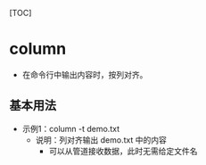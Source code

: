 [TOC]

# column

- 在命令行中输出内容时，按列对齐。

## 基本用法

- 示例1：column -t demo.txt
  - 说明：列对齐输出 demo.txt 中的内容
    - 可以从管道接收数据，此时无需给定文件名